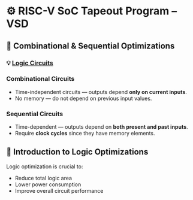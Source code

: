# ⚙️ RISC-V SoC Tapeout Program – VSD  
## 🔭 Combinational & Sequential Optimizations  
### 💡 <ins>Logic Circuits</ins>  
### Combinational Circuits  
- Time-independent circuits — outputs depend **only on current inputs**.  
- No memory — do not depend on previous input values.  

### Sequential Circuits  
- Time-dependent — outputs depend on **both present and past inputs**.  
- Require **clock cycles** since they have memory elements.  



## 🧠 Introduction to Logic Optimizations  
Logic optimization is crucial to:  
-  Reduce total logic area  
-  Lower power consumption  
-  Improve overall circuit performance  




